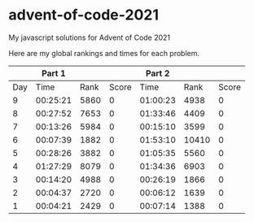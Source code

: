 # advent-of-code-2021
My javascript solutions for Advent of Code 2021

Here are my global rankings and times for each problem.

|     | Part 1   |      |       | Part 2   |       |       |
|-----|----------|------|-------|----------|-------|-------|
| Day | Time     | Rank | Score | Time     | Rank  | Score |
| 9   | 00:25:21 | 5860 | 0     | 01:00:23 | 4938  | 0     |
| 8   | 00:27:52 | 7653 | 0     | 01:33:46 | 4409  | 0     |
| 7   | 00:13:26 | 5984 | 0     | 00:15:10 | 3599  | 0     |
| 6   | 00:07:39 | 1882 | 0     | 01:53:10 | 10410 | 0     |
| 5   | 00:28:26 | 3882 | 0     | 01:05:35 | 5560  | 0     |
| 4   | 01:27:29 | 8079 | 0     | 01:34:36 | 6903  | 0     |
| 3   | 00:14:20 | 4988 | 0     | 00:26:19 | 1866  | 0     |
| 2   | 00:04:37 | 2720 | 0     | 00:06:12 | 1639  | 0     |
| 1   | 00:04:21 | 2429 | 0     | 00:07:14 | 1388  | 0     |
